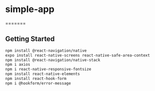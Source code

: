 # simple-app
=======

## Getting Started

```bash
npm install @react-navigation/native
expo install react-native-screens react-native-safe-area-context
npm install @react-navigation/native-stack
npm i axios
npm i react-native-responsive-fontsize
npm install react-native-elements
npm install react-hook-form
npm i @hookform/error-message

```
